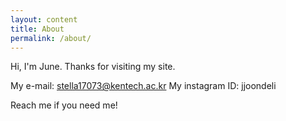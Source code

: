 ```yaml
---
layout: content
title: About
permalink: /about/
---
```

Hi, I'm June. Thanks for visiting my site.

My e-mail: stella17073@kentech.ac.kr
My instagram ID: jjoondeli

Reach me if you need me!
